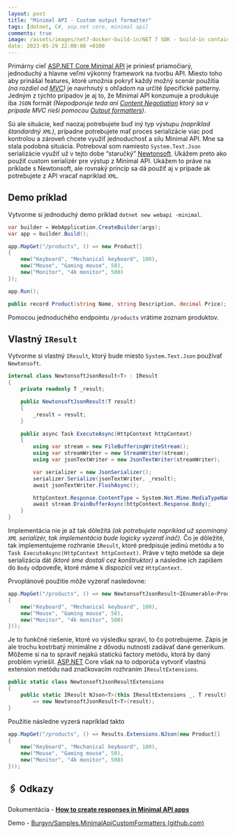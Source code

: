 ```yaml
---
layout: post
title: "Minimal API - Custom output formatter"
tags: [dotnet, C#, asp.net core, minimal api]
comments: true
image: /assets/images/net7-docker-build-in/NET 7 SDK - build-in container support.png
date: 2023-05-29 22:00:00 +0100
---
```

Primárny cieľ [ASP.NET Core Minimal API](https://learn.microsoft.com/en-us/aspnet/core/fundamentals/minimal-apis/overview?view=aspnetcore-8.0) je priniesť priamočiarý, jednoduchý a hlavne veľmi výkonný framework na tvorbu API. Miesto toho aby prinášal features, ktoré umožnia pokryť každý možný scenár použitia *(na rozdiel od [MVC](https://learn.microsoft.com/en-us/aspnet/core/tutorials/choose-web-ui?view=aspnetcore-8.0))* je navrhnutý s ohľadom na určité špecifické patterny. Jedným z týchto prípadov je aj to, že Minimal API konzumuje a produkuje iba `JSON` formát *(Nepodporuje teda ani [Content Negotiation](https://developer.mozilla.org/en-US/docs/Web/HTTP/Content_negotiation) ktorý sa v prípade MVC rieši pomocou [Output formatters](https://learn.microsoft.com/en-us/aspnet/core/web-api/advanced/formatting?view=aspnetcore-8.0#content-negotiation))*.

Sú ale situácie, keď naozaj potrebujete buď iný typ výstupu *(napríklad štandardný `XML`)*, prípadne potrebujete mať proces serializácie viac pod kontrolou a zároveň chcete využiť jednoduchosť a silu Minimal API. Mne sa stala podobná situácia. Potreboval som namiesto `System.Text.Json` serializácie využiť už v tejto dobe “staručký” [Newtonsoft](https://www.newtonsoft.com/json). Ukážem preto ako použiť custom serializér pre výstup z Minimal API. Ukážem to práve na príklade s Newtonsoft, ale rovnaký princíp sa dá použiť aj v prípade ak potrebujete z API vracať napríklad `XML`.

## Demo príklad

Vytvorme si jednoduchý demo príklad `dotnet new webapi -minimal`.

```csharp
var builder = WebApplication.CreateBuilder(args);
var app = builder.Build();

app.MapGet("/products", () => new Product[]
{
    new("Keyboard", "Mechanical keyboard", 100),
    new("Mouse", "Gaming mouse", 50),
    new("Monitor", "4k monitor", 500)
});

app.Run();

public record Product(string Name, string Description, decimal Price);
```

Pomocou jednoduchého endpointu `/products` vrátime zoznam produktov.

## Vlastný `IResult`

Vytvorme si vlastný `IResult`, ktorý bude miesto `System.Text.Json` používať `Newtonsoft`.

```csharp
internal class NewtonsoftJsonResult<T> : IResult
{
    private readonly T _result;

    public NewtonsoftJsonResult(T result)
    {
        _result = result;
    }

    public async Task ExecuteAsync(HttpContext httpContext)
    {
        using var stream = new FileBufferingWriteStream();
        using var streamWriter = new StreamWriter(stream);
        using var jsonTextWriter = new JsonTextWriter(streamWriter);

        var serializer = new JsonSerializer();
        serializer.Serialize(jsonTextWriter, _result);
        await jsonTextWriter.FlushAsync();

        httpContext.Response.ContentType = System.Net.Mime.MediaTypeNames.Application.Json;
        await stream.DrainBufferAsync(httpContext.Response.Body);
    }
}
```

Implementácia nie je až tak dôležitá *(ak potrebujete napríklad už spomínaný `XML` serializér, tak implementácia bude logicky vyzerať ináč)*. Čo je dôležité, tak implementujeme rozhranie `IResult`, ktoré predpisuje jedinú metódu a to `Task ExecuteAsync(HttpContext httpContext)`. Práve v tejto metóde sa deje serializácia dát *(ktoré sme dostali cez konštruktor)* a následne ich zapíšem do `Body` odpoveďe, ktoré máme k dispozícií vez `HttpContext`.

Prvoplánové použitie môže vyzerať nasledovne:

```csharp
app.MapGet("/products", () => new NewtonsoftJsonResult<IEnumerable<Product>>(new Product[]
{
    new("Keyboard", "Mechanical keyboard", 100),
    new("Mouse", "Gaming mouse", 50),
    new("Monitor", "4k monitor", 500)
}));
```

Je to funkčné riešenie, ktoré vo výsledku spraví, to čo potrebujeme. Zápis je ale trochu kostrbatý minimálne z dôvodu nutnosti zadávať dané generikum. Môžeme si na to spraviť nejakú statickú factory metódu, ktorá by daný problém vyriešil. [ASP.NET](http://ASP.NET) Core však na to odporúča vytvoriť vlastnú extension metódu nad značkovacím rozhraním  `IResultExtensions`.

```csharp
public static class NewtonsoftJsonResultExtensions
{
    public static IResult NJson<T>(this IResultExtensions _, T result)
        => new NewtonsoftJsonResult<T>(result);
}
```

Použitie následne vyzerá napríklad takto

```csharp
app.MapGet("/products", () => Results.Extensions.NJson(new Product[]
{
    new("Keyboard", "Mechanical keyboard", 100),
    new("Mouse", "Gaming mouse", 50),
    new("Monitor", "4k monitor", 500)
}));
```

## 🖇️ Odkazy

Dokumentácia - **[How to create responses in Minimal API apps](https://learn.microsoft.com/en-us/aspnet/core/fundamentals/minimal-apis/responses?view=aspnetcore-8.0)**

Demo - [Burgyn/Samples.MinimalApiCustomFormatters (github.com)](https://github.com/Burgyn/Samples.MinimalApiCustomFormatters)